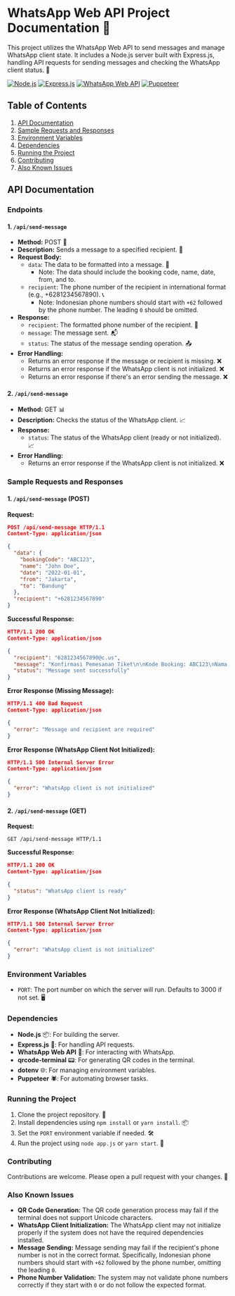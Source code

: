 # WhatsApp Web API Project Documentation 📱


This project utilizes the WhatsApp Web API to send messages and manage WhatsApp client state. It includes a Node.js server built with Express.js, handling API requests for sending messages and checking the WhatsApp client status. 🚀

[![Node.js](https://img.shields.io/badge/Node.js-14.17.0-green.svg)](https://nodejs.org/en/)
[![Express.js](https://img.shields.io/badge/Express.js-4.17.1-blue.svg)](https://expressjs.com/)
[![WhatsApp Web API](https://img.shields.io/badge/WhatsApp%20Web%20API-2.0.0-orange.svg)](https://developers.facebook.com/docs/whatsapp/api)
[![Puppeteer](https://img.shields.io/badge/Puppeteer-23.5.3-purple.svg)](https://pptr.dev/)

## Table of Contents

1. [API Documentation](#api-documentation)
2. [Sample Requests and Responses](#sample-requests-and-responses)
3. [Environment Variables](#environment-variables)
4. [Dependencies](#dependencies)
5. [Running the Project](#running-the-project)
6. [Contributing](#contributing)
7. [Also Known Issues](#also-known-issues)

## API Documentation

### Endpoints

#### 1. `/api/send-message`

* **Method:** POST 📨
* **Description:** Sends a message to a specified recipient. 📩
* **Request Body:**
	+ `data`: The data to be formatted into a message. 📝
		- Note: The data should include the booking code, name, date, from, and to.
	+ `recipient`: The phone number of the recipient in international format (e.g., +6281234567890). 📞
		- Note: Indonesian phone numbers should start with `+62` followed by the phone number. The leading `0` should be omitted.
* **Response:**
	+ `recipient`: The formatted phone number of the recipient. 📱
	+ `message`: The message sent. 📬
	+ `status`: The status of the message sending operation. 📤
* **Error Handling:**
	+ Returns an error response if the message or recipient is missing. ❌
	+ Returns an error response if the WhatsApp client is not initialized. ❌
	+ Returns an error response if there's an error sending the message. ❌

#### 2. `/api/send-message`

* **Method:** GET 📊
* **Description:** Checks the status of the WhatsApp client. 📈
* **Response:**
	+ `status`: The status of the WhatsApp client (ready or not initialized). 📈
* **Error Handling:**
	+ Returns an error response if the WhatsApp client is not initialized. ❌

### Sample Requests and Responses

#### 1. `/api/send-message` (POST)

**Request:**
```json
POST /api/send-message HTTP/1.1
Content-Type: application/json

{
  "data": {
    "bookingCode": "ABC123",
    "name": "John Doe",
    "date": "2022-01-01",
    "from": "Jakarta",
    "to": "Bandung"
  },
  "recipient": "+6281234567890"
}
```

**Successful Response:**
```json
HTTP/1.1 200 OK
Content-Type: application/json

{
  "recipient": "6281234567890@c.us",
  "message": "Konfirmasi Pemesanan Tiket\n\nKode Booking: ABC123\nNama: John Doe\nTanggal: 2022-01-01\nDari: Jakarta\nKe: Bandung\n\nTerima kasih telah memesan tiket di tiketq.com. Silakan simpan kode booking ini untuk referensi Anda.",
  "status": "Message sent successfully"
}
```

**Error Response (Missing Message):**
```json
HTTP/1.1 400 Bad Request
Content-Type: application/json

{
  "error": "Message and recipient are required"
}
```

**Error Response (WhatsApp Client Not Initialized):**
```json
HTTP/1.1 500 Internal Server Error
Content-Type: application/json

{
  "error": "WhatsApp client is not initialized"
}
```

#### 2. `/api/send-message` (GET)

**Request:**
```http
GET /api/send-message HTTP/1.1
```

**Successful Response:**
```json
HTTP/1.1 200 OK
Content-Type: application/json

{
  "status": "WhatsApp client is ready"
}
```

**Error Response (WhatsApp Client Not Initialized):**
```json
HTTP/1.1 500 Internal Server Error
Content-Type: application/json

{
  "error": "WhatsApp client is not initialized"
}
```

### Environment Variables

* `PORT`: The port number on which the server will run. Defaults to 3000 if not set. 🖥️

### Dependencies

* **Node.js** 📦: For building the server.
* **Express.js** 🚀: For handling API requests.
* **WhatsApp Web API** 📱: For interacting with WhatsApp.
* **qrcode-terminal** 📟: For generating QR codes in the terminal.
* **dotenv** 🌐: For managing environment variables.
* **Puppeteer** 🕷️: For automating browser tasks.

### Running the Project

1. Clone the project repository. 📂
2. Install dependencies using `npm install` or `yarn install`. 📦
3. Set the `PORT` environment variable if needed. 🛠️
4. Run the project using `node app.js` or `yarn start`. 🚀

### Contributing

Contributions are welcome. Please open a pull request with your changes. 🙌

### Also Known Issues

* **QR Code Generation:** The QR code generation process may fail if the terminal does not support Unicode characters.
* **WhatsApp Client Initialization:** The WhatsApp client may not initialize properly if the system does not have the required dependencies installed.
* **Message Sending:** Message sending may fail if the recipient's phone number is not in the correct format. Specifically, Indonesian phone numbers should start with `+62` followed by the phone number, omitting the leading `0`.
* **Phone Number Validation:** The system may not validate phone numbers correctly if they start with `0` or do not follow the expected format.
